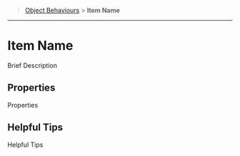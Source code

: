 > [Object Behaviours](https://github.com/xviable/escape-sim-room-editor-docs/wiki/Object-Behaviours) > **Item Name**

---

# Item Name
Brief Description

## Properties
Properties

## Helpful Tips
Helpful Tips
